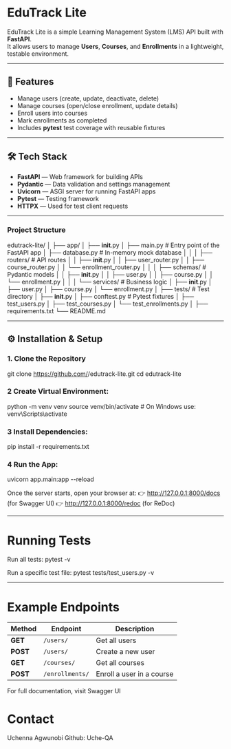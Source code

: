 # EduTrack Lite

EduTrack Lite is a simple Learning Management System (LMS) API built with **FastAPI**.  
It allows users to manage **Users**, **Courses**, and **Enrollments** in a lightweight, testable environment.

---

## 🚀 Features

- Manage users (create, update, deactivate, delete)
- Manage courses (open/close enrollment, update details)
- Enroll users into courses
- Mark enrollments as completed
- Includes **pytest** test coverage with reusable fixtures

---

## 🛠️ Tech Stack

- **FastAPI** — Web framework for building APIs  
- **Pydantic** — Data validation and settings management  
- **Uvicorn** — ASGI server for running FastAPI apps  
- **Pytest** — Testing framework  
- **HTTPX** — Used for test client requests  

---

### Project Structure
edutrack-lite/
│
├── app/
│   ├── __init__.py
│   ├── main.py                 # Entry point of the FastAPI app
│   ├── database.py             # In-memory mock database
│   │
│   ├── routers/                # API routes
│   │   ├── __init__.py
│   │   ├── user_router.py
│   │   ├── course_router.py
│   │   └── enrollment_router.py
│   │
│   ├── schemas/                # Pydantic models
│   │   ├── __init__.py
│   │   ├── user.py
│   │   ├── course.py
│   │   └── enrollment.py
│   │
│   └── services/               # Business logic
│       ├── __init__.py
│       ├── user.py
│       ├── course.py
│       └── enrollment.py
│
├── tests/                      # Test directory
│   ├── __init__.py
│   ├── conftest.py             # Pytest fixtures
│   ├── test_users.py
│   ├── test_courses.py
│   └── test_enrollments.py
│
├── requirements.txt
└── README.md

---

## ⚙️ Installation & Setup

### 1. Clone the Repository

git clone https://github.com/<your-username>/edutrack-lite.git
cd edutrack-lite

### 2 Create Virtual Environment:
python -m venv venv
source venv/bin/activate    # On Windows use: venv\Scripts\activate

### 3 Install Dependencies:
pip install -r requirements.txt

### 4 Run the App:
uvicorn app.main:app --reload

Once the server starts, open your browser at:
👉 http://127.0.0.1:8000/docs
 (for Swagger UI)
👉 http://127.0.0.1:8000/redoc
 (for ReDoc)

---

# Running Tests

Run all tests:
pytest -v

Run a specific test file:
pytest tests/test_users.py -v

---

# Example Endpoints
| Method   | Endpoint        | Description               |
| -------- | --------------- | ------------------------- |
| **GET**  | `/users/`       | Get all users             |
| **POST** | `/users/`       | Create a new user         |
| **GET**  | `/courses/`     | Get all courses           |
| **POST** | `/enrollments/` | Enroll a user in a course |


For full documentation, visit Swagger UI

# Contact
Uchenna Agwunobi
Github: Uche-QA